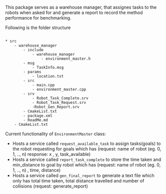 This package serves as a warehouse manager, that assignes tasks to the robots when asked for and generate a report to record the method performance for benchmarking.

Following is the folder structure

``` 

* src
    - warehouse_manager
        - include
            - warehouse_manager
                - environment_master.h
        - msg
            - TaskInfo.msg
        - params
            - location.txt
        - src
            - main.cpp
            - environment_master.cpp
        - srv
            - Robot_Task_Complete.srv
	        - Robot_Task_Request.srv
            -Robot_Gen_Report.srv	
        - CmakeList.txt
        - package.xml
        - ReadMe.md
    - CmakeList.txt

```

Current functionality of `EnvironmentMaster` class:

* Hosts a service called `request_available_task` to assign tasks(goals) to the robot requesting for goals which has (request: <string>name of robot (eg. 0, 1, .., n) response: <float> x , <float> y, <bool> task_available)
* Hosts a service called `report_task_complete` to store the time taken and min_distance to goal by robot which has (request: <string>name of robot (eg. 0, 1, .., n) , <float>time, <float>distance)
* Hosts a service called `gen_final_report` to generate a text file which only has total time taken, total distance travelled and number of collisions (request: <bool> generate_report)